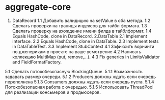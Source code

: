 # aggregate-core
1. DataRecord
1.1 Добавить валидицию на setValue в оба метода.
1.2 Сделать проверки на границы индексов для тайбл формата.
1.3 Сделать проверку на вхождение имени филда в тайблформат.
1.4 Equals HashCode, clone in DataRecord.
2.DataTable
2.1 Implement interface.
2.2 Equals HashCode, clone in DataTable.
2.3 Implement tests in DataTableTest.
3.3 Implement StubContext
4.1 Зафиксить ворнинги по дженерикам в проекте на ваше усмотрение
4.2 Написать коллекцию MultiMap (put, remove,...).
4.3 Fix generics in LimitsValidator and FieldFormatFactory. 

5.1 Сделать потокобезопасную BlockingQueue.
5.1.1 Возможность задавать размер очереди.
5.1.2 Producers должны ждать если очередь переполнена
5.1.3 Consumers должны ждать если очередь пуста.
5.1.4 Потокобезопасная работа с очередью.
5.1.5 Использовать ThreadPool для реализации консьмеров и продьюсеров.